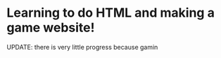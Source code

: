 <!DOCTYPE html>
  </head>
      <body>
          <h1>Learning to do HTML and making a game website!</h1/>
        UPDATE: there is very little progress because gamin
      </body>
</html>
